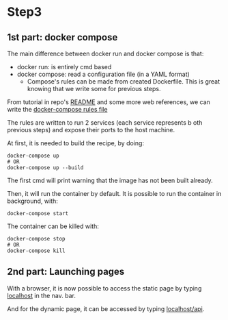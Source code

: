 
# Step3

## 1st part: docker compose

The main difference between docker run and docker compose is that:

- docker run: is entirely cmd based 
- docker compose: read a configuration file (in a YAML format)
    - Compose's rules can be made from created Dockerfile. This is great knowing that we write some for previous steps.

From tutorial in repo's [README](../../README.md) and some more web references, we can write the [docker-compose rules file](docker-compose.yml)

The rules are written to run 2 services (each service represents b
oth previous steps) and expose their ports to the host machine.

At first, it is needed to build the recipe, by doing:

```shell
docker-compose up
# OR
docker-compose up --build
```

The first cmd will print warning that the image has not been built already.

Then, it will run the container by default. It is possible to run
the container in background, with:

```shell
docker-compose start
```

The container can be killed with:

```shell
docker-compose stop
# OR
docker-compose kill 
```

## 2nd part: Launching pages

With a browser, it is now possible to access the static page by typing [localhost](http://localhost) in the nav. bar.

And for the dynamic page, it can be accessed by typing [localhost/api](http://localhost/api).

